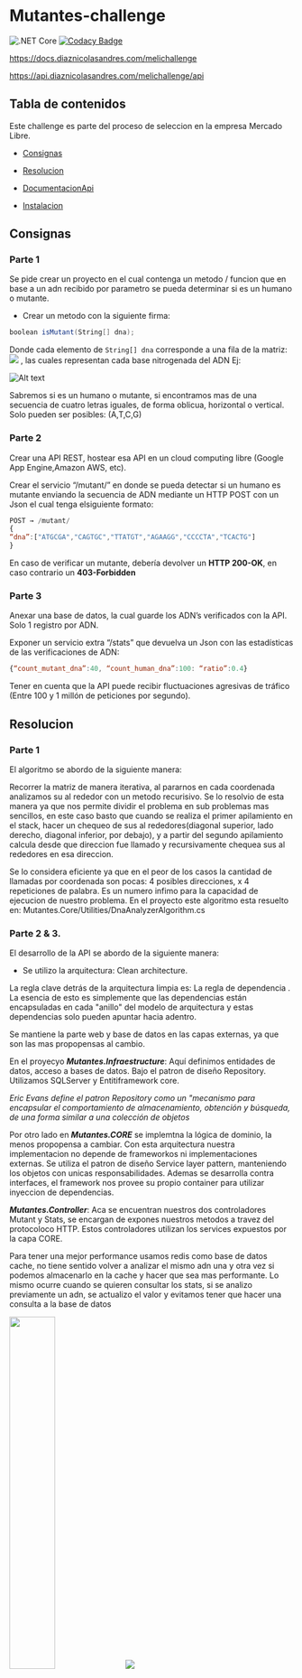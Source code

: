 # Mutantes-challenge

![.NET Core](https://github.com/diaznicolasandres1/mutantes-challenge/workflows/.NET%20Core/badge.svg) [![Codacy Badge](https://app.codacy.com/project/badge/Grade/ef0d090df39c4aa1b4e2d8334a0be4a9)](https://www.codacy.com?utm_source=github.com&amp;utm_medium=referral&amp;utm_content=diaznicolasandres1/mutantes-challenge&amp;utm_campaign=Badge_Grade)



https://docs.diaznicolasandres.com/melichallenge

https://api.diaznicolasandres.com/melichallenge/api



## Tabla de contenidos
Este challenge es parte del proceso de seleccion en la empresa Mercado Libre.
* [Consignas](#consignas)   
* [Resolucion](#resolucion)

* [DocumentacionApi](#documentacionapi)
* [Instalacion](#instalacion)





## Consignas
### Parte 1
Se pide crear un proyecto en el cual contenga un metodo / funcion que en base a un adn recibido por parametro se pueda determinar si es un humano o mutante.

- Crear un metodo con la siguiente firma: 
```c#
boolean isMutant(String[] dna);
```
 
Donde cada elemento de ``` String[] dna ``` corresponde a una fila de la matriz: <img src="https://latex.codecogs.com/gif.latex?A=\Re^{nxn}" /> , las cuales representan cada base nitrogenada del ADN
Ej:

![Alt text](https://github.com/diaznicolasandres1/mutantes-challenge/blob/master/Doc/Imagenes/matrices.png?raw=true  "Title")

Sabremos si es un humano o mutante, si encontramos mas de una secuencia de cuatro letras iguales, de forma oblicua, horizontal o vertical. Solo pueden ser posibles: (A,T,C,G)

### Parte 2

Crear una API REST, hostear esa API en un cloud computing libre (Google App Engine,Amazon AWS, etc).

Crear el servicio “/mutant/” en donde se pueda detectar si un humano es mutante enviando la secuencia de ADN mediante un HTTP POST con un Json el cual tenga elsiguiente formato:

```javascript
POST → /mutant/
{
“dna”:["ATGCGA","CAGTGC","TTATGT","AGAAGG","CCCCTA","TCACTG"]
}
```
En caso de verificar un mutante, debería devolver un **HTTP 200-OK**, en caso contrario un
**403-Forbidden**

### Parte 3

Anexar una base de datos, la cual guarde los ADN’s verificados con la API.
Solo 1 registro por ADN.

Exponer un servicio extra “/stats” que devuelva un Json con las estadísticas de las
verificaciones de ADN:
```javascript
{“count_mutant_dna”:40, “count_human_dna”:100: “ratio”:0.4}
```
Tener en cuenta que la API puede recibir fluctuaciones agresivas de tráfico (Entre 100 y 1
millón de peticiones por segundo).


## Resolucion

### Parte 1

El algoritmo se abordo de la siguiente manera:

 Recorrer la matriz de manera iterativa, al pararnos en cada coordenada analizamos su al rededor con un metodo recurisivo.
 Se lo resolvio de esta manera ya que nos permite dividir el problema en sub problemas mas sencillos, en este caso basto que cuando se realiza el primer apilamiento en el stack, hacer un chequeo de sus al rededores(diagonal superior, lado derecho, diagonal inferior, por debajo), y a partir del segundo apilamiento calcula desde que direccion fue llamado y recursivamente chequea sus al rededores en esa direccion.
 
 Se lo considera eficiente ya que en el peor de los casos la cantidad de llamadas por coordenada son pocas:  4 posibles direcciones, x 4 repeticiones de palabra. Es un numero infimo para la capacidad de ejecucion de nuestro problema.
 En el proyecto este algoritmo esta resuelto en: Mutantes.Core/Utilities/DnaAnalyzerAlgorithm.cs
 
 ### Parte 2 & 3.
 
El desarrollo de la API se abordo de la siguiente manera:
- Se utilizo la arquitectura: Clean architecture.

La regla clave detrás de la arquitectura limpia es: La regla de dependencia . La esencia de esto es simplemente que las dependencias están encapsuladas en cada "anillo" del modelo de arquitectura y estas dependencias solo pueden apuntar hacia adentro.

 Se mantiene la parte web y base de datos en las capas externas, ya que son las mas propopensas al cambio.
 
 En el proyecyo ***Mutantes.Infraestructure***:  Aquí definimos entidades de datos, acceso a bases de datos. Bajo el patron de diseño Repository. Utilizamos SQLServer y Entitiframework core.
 
 *Eric Evans define el patron Repository como un "mecanismo para encapsular el comportamiento de almacenamiento, obtención y búsqueda, de una forma similar a una colección de objetos*
  
 
 Por otro lado en ***Mutantes.CORE*** se implemtna la lógica de dominio, la menos propopensa a cambiar. Con esta arquitectura nuestra implementacion  no depende de frameworkos ni implementaciones externas. Se utiliza el patron de diseño Service layer pattern, manteniendo los objetos con unicas responsabilidades.
Ademas se desarrolla contra interfaces, el framework nos provee su propio container para utilizar  inyeccion de dependencias.

***Mutantes.Controller***: Aca se encuentran nuestros dos controladores Mutant y Stats, se encargan de expones nuestros metodos a travez del protocoloco HTTP. 
Estos controladores utilizan los services expuestos por la capa CORE.

Para tener una mejor performance usamos redis como base de datos cache, no tiene sentido volver a analizar el mismo adn una y otra vez si podemos almacenarlo en la cache y hacer que sea mas performante. Lo mismo ocurre cuando se quieren consultar los stats, si se analizo previamente un adn, se actualizo el valor y evitamos tener que hacer una consulta a la base de datos
 
 
<img src="https://github.com/diaznicolasandres1/mutantes-challenge/blob/master/Doc/Imagenes/cleanArchitecture.png?raw=true" width="40%">
<img src="https://github.com/diaznicolasandres1/mutantes-challenge/blob/master/Doc/Imagenes/clean2.png?raw=true width="20%">




## DocumentacionApi


 
<img src="https://github.com/diaznicolasandres1/mutantes-challenge/blob/master/Doc/Imagenes/Api.png?raw=true" width="40%">

La documentacion de los endpoits, request y response se encuentra en:
[Mutants-API-Swagger](https://api.diaznicolasandres.com/melichallenge/api)


```
http://api.diaznicolasandres.com/melichallenge/api/mutant

```
```
http://api.diaznicolasandres.com/melichallenge/api/stats
```


## Instalacion
Es necesario tener instalado   [NET CORE 3.1 SDK](https://dotnet.microsoft.com/download/dotnet-core/thank-you/sdk-3.1.402-windows-x64-installer)

1. Clonar el repo.

```sh
git clone https://github.com/diaznicolasandres1/mutantes-challenge.git
```

2. En la carpeta root buildear el proyecto
```sh
dotnet build

```
3. Nos movemos a la carpeta Mutantes.API

```sh
 cd Mutantes.API
 dotnet run
```

4. Abrir en un navegador

```
http://localhost:5001
```
5. Si queremos ejecutar unit tests, volvemos a la carpeta anterior

```sh
cd ..
cd Mutantes.Test\Mutantes.UnitTests
dotnet test
```

6. Ejecutar tests de integracion

```sh
cd ..
cd Mutantes.IntegrationTests
dotnet test


